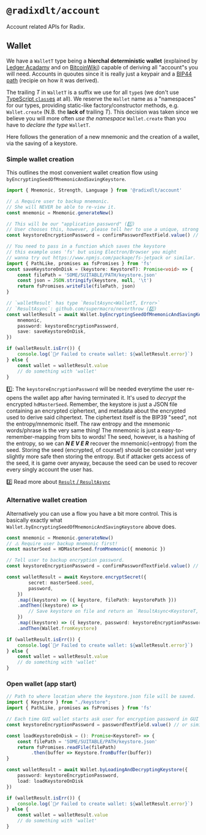 # `@radixdlt/account`

Account related APIs for Radix.

## Wallet

We have a `WalletT` type being a **hierchal deterministic wallet** (explained by [Ledger Acadamy](https://www.ledger.com/academy/crypto/what-are-hierarchical-deterministic-hd-wallets) and on [BitcoinWiki](https://en.bitcoinwiki.org/wiki/Deterministic_wallet#HD_Wallet_.E2.80.93_Hierarchical_Deterministic_Wallet)) capable of deriving all "account"s you will need. Accounts in quoutes since it is really just a keypair and a [BIP44 path](https://github.com/bitcoin/bips/blob/master/bip-0044.mediawiki) (recipie on how it was derived).

The trailing _T_ in `WalletT` is a suffix we use for all `type`s (we don't use [TypeScript `class`es](https://www.typescriptlang.org/docs/handbook/classes.html) at all). We reserve the `Wallet` name as a "namespaces" for our types, providing static-like factory/constructor methods, e.g. `Wallet.create` (N.B. the **lack of** trailing _T_). This decision was taken since we believe you will more often _use the namespace_ `Wallet.create` than you have to _declare the type_ `WalletT`. 

Here follows the generation of a new mnemonic and the creation of a wallet, via the saving of a keystore.

### Simple wallet creation

This outlines the most convenient wallet creation flow using `byEncryptingSeedOfMnemonicAndSavingKeystore`.

```typescript
import { Mnemonic, Strength, Language } from '@radixdlt/account'

// ⚠️ Require user to backup mnemonic. 
// She will NEVER be able to re-view it.
const mnemonic = Mnemonic.generateNew()

// This will be our "application password" (1️⃣)
// User chooses this, however, please tell her to use a unique, strong randomly generated encryption password. Also urge user to back this up in a safe place. She will need it every time she starts the app.
const keystoreEncryptionPassword = confirmPasswordTextField.value() // or similar

// You need to pass in a function which saves the keystore
// this example uses 'fs' but using Electron/Browser you might
// wanna try out https://www.npmjs.com/package/fs-jetpack or similar.
import { PathLike, promises as fsPromises } from 'fs'
const saveKeystoreOnDisk = (keystore: KeystoreT): Promise<void> => {
    const filePath = 'SOME/SUITABLE/PATH/keystore.json'
    const json = JSON.stringify(keystore, null, '\t')
    return fsPromises.writeFile(filePath, json)
}

// `walletResult` has type `ResultAsync<WalletT, Error>`
// `ResultAsync`: github.com/supermacro/neverthrow (2️⃣)
const walletResult = await Wallet.byEncryptingSeedOfMnemonicAndSavingKeystore({
	mnemonic,
	password: keystoreEncryptionPassword,
	save: saveKeystoreOnDisk,
})

if (walletResult.isErr()) {
	console.log(`🤷‍♂️ Failed to create wallet: ${walletResult.error}`)
} else {
	const wallet = walletResult.value
	// do something with 'wallet'
}
```

1️⃣: The `keystoreEncryptionPassword` will be needed everytime the user re-opens the wallet app after having terminated it. It's used to _decrypt_ the encrypted `hdMasterSeed`. Remember, the keystore is just a JSON file containing an encrypted ciphertext, and metadata about the encrypted used to derive said cihpertext. The ciphertext itself is the BIP39 "seed", not the entropy/mnemonic itself. The raw entropy and the mnemonic words/phrase is the very same thing! The mnemonic is just a easy-to-remember-mapping from bits to words! The seed, however, is a hashing of the entropy, so we can _**N E V E R**_ recover the mnemonic(=entropy) from the seed. Storing the seed (encrypted, of course!) should be consider just very slightly more safe then storing the entropy. But if attacker gets access of the seed, it is game over anyway, because the seed can be used to recover every singly account the user has.

2️⃣ Read more about [`Result` / `ResultAsync`](https://github.com/supermacro/neverthrow)


### Alternative wallet creation
Alternatively you can use a flow you have a bit more control. This is basically exactly what `Wallet.byEncryptingSeedOfMnemonicAndSavingKeystore` above does. 

```typescript
const mnemonic = Mnemonic.generateNew()
// ⚠️ Require user backup mnemonic first!
const masterSeed = HDMasterSeed.fromMnemonic({ mnemonic })

// Tell user to backup encryption password.
const keystoreEncryptionPassword = confirmPasswordTextField.value() // or similar

const walletResult = await Keystore.encryptSecret({
		secret: masterSeed.seed,
		password,
	})
	.map((keystore) => ({ keystore, filePath: keystorePath }))
	.andThen((keystore) => {
		// Save keystore on file and return an `ResultAsync<KeystoreT, Error>
	})
	.map((keystore) => ({ keystore, password: keystoreEncryptionPassword }))
	.andThen(Wallet.fromKeystore)

if (walletResult.isErr()) {
	console.log(`🤷‍♂️ Failed to create wallet: ${walletResult.error}`)
} else {
	const wallet = walletResult.value
	// do something with 'wallet'
}
```

### Open wallet (app start)

```typescript
// Path to where location where the keystore.json file will be saved.
import { Keystore } from "./keystore";
import { PathLike, promises as fsPromises } from 'fs'

// Each time GUI wallet starts ask user for encryption password in GUI
const keystoreEncryptionPassword = passwordTextField.value() // or similar

const loadKeystoreOnDisk = (): Promise<KeystoreT> => {
	const filePath = 'SOME/SUITABLE/PATH/keystore.json'
	return fsPromises.readFile(filePath)
         .then(buffer => Keystore.fromBuffer(buffer))
}

const walletResult = await Wallet.byLoadingAndDecryptingKeystore({
	password: keystoreEncryptionPassword,
	load: loadKeystoreOnDisk
})

if (walletResult.isErr()) {
	console.log(`🤷‍♂️ Failed to create wallet: ${walletResult.error}`)
} else {
	const wallet = walletResult.value
	// do something with 'wallet'
}
```
